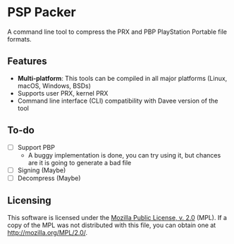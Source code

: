 # PSP Packer

A command line tool to compress the PRX and PBP PlayStation Portable file formats.

## Features

 - **Multi-platform**: This tools can be compiled in all major platforms (Linux, macOS, Windows, BSDs)
 - Supports user PRX, kernel PRX
 - Command line interface (CLI) compatibility with Davee version of the tool

## To-do

 - [ ] Support PBP
    - A buggy implementation is done, you can try using it, but chances are it is going to generate a bad file
 - [ ] Signing (Maybe)
 - [ ] Decompress (Maybe)

## Licensing

This software is licensed under the [Mozilla Public License, v. 2.0](./LICENSE)
(MPL). If a copy of the MPL was not distributed with this file, you can obtain
one at http://mozilla.org/MPL/2.0/.